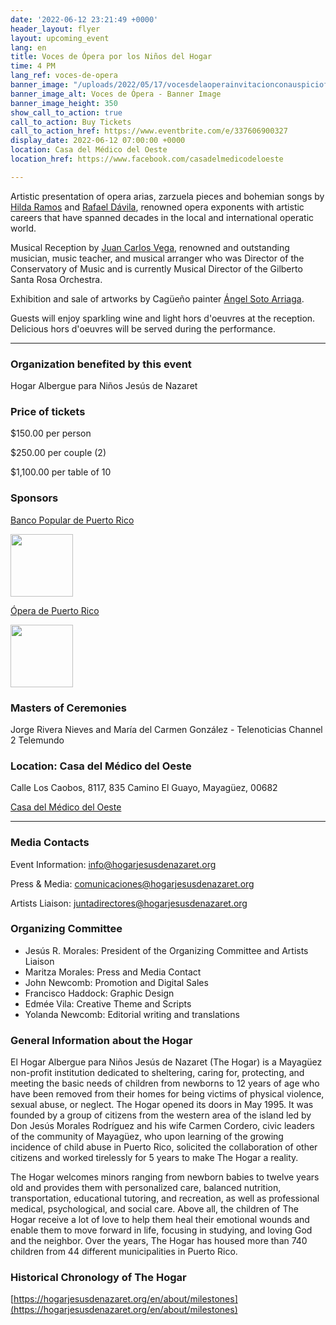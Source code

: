 ```yaml
---
date: '2022-06-12 23:21:49 +0000'
header_layout: flyer
layout: upcoming_event
lang: en
title: Voces de Ópera por los Niños del Hogar
time: 4 PM
lang_ref: voces-de-opera
banner_image: "/uploads/2022/05/17/vocesdelaoperainvitacionconauspiciofacebookpost.PNG"
banner_image_alt: Voces de Ópera - Banner Image
banner_image_height: 350
show_call_to_action: true
call_to_action: Buy Tickets
call_to_action_href: https://www.eventbrite.com/e/337606900327
display_date: 2022-06-12 07:00:00 +0000
location: Casa del Médico del Oeste
location_href: https://www.facebook.com/casadelmedicodeloeste

---
```

Artistic presentation of opera arias, zarzuela pieces and bohemian songs by [Hilda Ramos](https://www.hildaramos.com) and [Rafael Dávila](https://rafael-davila.com), renowned opera exponents with artistic careers that have spanned decades in the local and international operatic world.

Musical Reception by [Juan Carlos Vega](https://www.facebook.com/jcvegama), renowned and outstanding musician, music teacher, and musical arranger who was Director of the Conservatory of Music and is currently Musical Director of the Gilberto Santa Rosa Orchestra.

Exhibition and sale of artworks by Cagüeño painter [Ángel Soto Arriaga](https://www.facebook.com/angel.sotoarriaga).

Guests will enjoy sparkling wine and light hors d'oeuvres at the reception. Delicious hors d'oeuvres will be served during the performance.

<hr/>

<h3>Organization benefited by this event</h3>

Hogar Albergue para Niños Jesús de Nazaret

<h3>Price of tickets</h3>

$150.00 per person

$250.00 per couple (2)

$1,100.00 per table of 10

<h3>Sponsors</h3>

[Banco Popular de Puerto Rico](https://www.bancopopular.com)

<div> <img style="height: 100px; width: auto;" src="{{ '/uploads/banco_popular.png' | relative_url }}" /> </div>

[Ópera de Puerto Rico](https://www.facebook.com/operadepr)

<div> <img style="height: 100px; width: auto;" src="{{ '/uploads/opera_logo.jpg' | relative_url }}" /> </div>

<h3>Masters of Ceremonies</h3>

Jorge Rivera Nieves and María del Carmen González - Telenoticias Channel 2 Telemundo

<h3>Location: Casa del Médico del Oeste</h3>

Calle Los Caobos, 8117, 835 Camino El Guayo, Mayagüez, 00682

[Casa del Médico del Oeste](https://www.facebook.com/casadelmedicodeloeste)

<hr/>

<h3>Media Contacts</h3>

Event Information: <a href="mailto:info@hogarjesusdenazaret.org"> info@hogarjesusdenazaret.org </a>

Press & Media: <a href="mailto:comunicaciones@hogarjesusdenazaret.org"> comunicaciones@hogarjesusdenazaret.org </a>

Artists Liaison: <a href="mailto:juntadirectores@hogarjesusdenazaret.org"> juntadirectores@hogarjesusdenazaret.org </a>

<h3>Organizing Committee</h3>

<ul>

<li>Jesús R. Morales: President of the Organizing Committee and Artists Liaison</li>

<li>Maritza Morales:  Press and Media Contact</li>

<li>John Newcomb: Promotion and Digital Sales</li>

<li>Francisco Haddock: Graphic Design</li>

<li>Edmée Vila: Creative Theme and Scripts</li>

<li>Yolanda Newcomb: Editorial writing and translations</li>

</ul>

<h3>General Information about the Hogar</h3>

El Hogar Albergue para Niños Jesús de Nazaret (The Hogar) is a Mayagüez non-profit institution dedicated to sheltering, caring for, protecting, and meeting the basic needs of children from newborns to 12 years of age who have been removed from their homes for being victims of physical violence, sexual abuse, or neglect. The Hogar opened its doors in May 1995. It was founded by a group of citizens from the western area of the island led by Don Jesús Morales Rodríguez and his wife Carmen Cordero, civic leaders of the community of Mayagüez, who upon learning of the growing incidence of child abuse in Puerto Rico, solicited the collaboration of other citizens and worked tirelessly for 5 years to make The Hogar a reality.

The Hogar welcomes minors ranging from newborn babies to twelve years old and provides them with personalized care, balanced nutrition, transportation, educational tutoring, and recreation, as well as professional medical, psychological, and social care. Above all, the children of The Hogar receive a lot of love to help them heal their emotional wounds and enable them to move forward in life, focusing in studying, and loving God and the neighbor. Over the years, The Hogar has housed more than 740 children from 44 different municipalities in Puerto Rico.

<h3>Historical Chronology of The Hogar</h3>

[https://hogarjesusdenazaret.org/en/about/milestones](https://hogarjesusdenazaret.org/en/about/milestones)